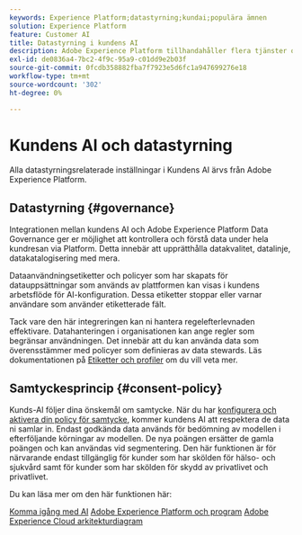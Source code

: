 ```yaml
---
keywords: Experience Platform;datastyrning;kundai;populära ämnen
solution: Experience Platform
feature: Customer AI
title: Datastyrning i kundens AI
description: Adobe Experience Platform tillhandahåller flera tjänster och verktyg som gör att du kan kontrollera dina insamlade upplevelsedata på ett säkert sätt för att följa din affärspraxis, juridiska skyldigheter och utvecklingsprocess.
exl-id: de0836a4-7bc2-4f9c-95a9-c01dd9e2b03f
source-git-commit: 0fcdb358882fba7f7923e5d6fc1a947699276e18
workflow-type: tm+mt
source-wordcount: '302'
ht-degree: 0%

---
```


# Kundens AI och datastyrning

Alla datastyrningsrelaterade inställningar i Kundens AI ärvs från Adobe Experience Platform.

## Datastyrning {#governance}

Integrationen mellan kundens AI och Adobe Experience Platform Data Governance ger er möjlighet att kontrollera och förstå data under hela kundresan via Platform. Detta innebär att upprätthålla datakvalitet, datalinje, datakatalogisering med mera.

Dataanvändningsetiketter och policyer som har skapats för datauppsättningar som används av plattformen kan visas i kundens arbetsflöde för AI-konfiguration. Dessa etiketter stoppar eller varnar användare som använder etiketterade fält.

Tack vare den här integreringen kan ni hantera regelefterlevnaden effektivare. Datahanteringen i organisationen kan ange regler som begränsar användningen. Det innebär att du kan använda data som överensstämmer med policyer som definieras av data stewards. Läs dokumentationen på [Etiketter och profiler](https://experienceleague.adobe.com/docs/analytics-platform/using/cja-dataviews/data-governance.html) om du vill veta mer.

## Samtyckesprincip {#consent-policy}

Kunds-AI följer dina önskemål om samtycke. När du har [konfigurera och aktivera din policy för samtycke](https://experienceleague.adobe.com/docs/experience-platform/data-governance/policies/user-guide.html?lang=en#consent-policy), kommer kundens AI att respektera de data ni samlar in. Endast godkända data används för bedömning av modellen i efterföljande körningar av modellen. De nya poängen ersätter de gamla poängen och kan användas vid segmentering. Den här funktionen är för närvarande endast tillgänglig för kunder som har skölden för hälso- och sjukvård samt för kunder som har skölden för skydd av privatlivet och privatlivet.

Du kan läsa mer om den här funktionen här:

[Komma igång med AI](../../customer-ai/getting-started.md)
[Adobe Experience Platform och program](https://experienceleague.adobe.com/docs/blueprints-learn/architecture/architecture-overview/platform-applications.html)
[Adobe Experience Cloud arkitekturdiagram](https://experienceleague.adobe.com/docs/blueprints-learn/architecture/architecture-overview/experience-cloud.html)
